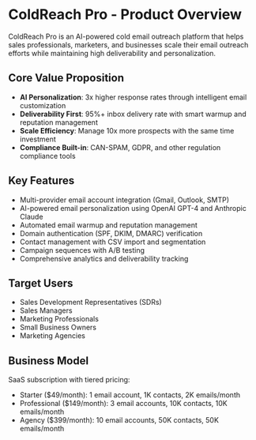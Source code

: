 # ColdReach Pro - Product Overview

ColdReach Pro is an AI-powered cold email outreach platform that helps sales professionals, marketers, and businesses scale their email outreach efforts while maintaining high deliverability and personalization.

## Core Value Proposition
- **AI Personalization**: 3x higher response rates through intelligent email customization
- **Deliverability First**: 95%+ inbox delivery rate with smart warmup and reputation management
- **Scale Efficiency**: Manage 10x more prospects with the same time investment
- **Compliance Built-in**: CAN-SPAM, GDPR, and other regulation compliance tools

## Key Features
- Multi-provider email account integration (Gmail, Outlook, SMTP)
- AI-powered email personalization using OpenAI GPT-4 and Anthropic Claude
- Automated email warmup and reputation management
- Domain authentication (SPF, DKIM, DMARC) verification
- Contact management with CSV import and segmentation
- Campaign sequences with A/B testing
- Comprehensive analytics and deliverability tracking

## Target Users
- Sales Development Representatives (SDRs)
- Sales Managers
- Marketing Professionals
- Small Business Owners
- Marketing Agencies

## Business Model
SaaS subscription with tiered pricing:
- Starter ($49/month): 1 email account, 1K contacts, 2K emails/month
- Professional ($149/month): 3 email accounts, 10K contacts, 10K emails/month
- Agency ($399/month): 10 email accounts, 50K contacts, 50K emails/month